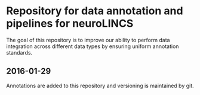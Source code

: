 # Repository for data annotation and pipelines for neuroLINCS

The goal of this repository is to improve our ability to perform data integration across different data types by ensuring uniform annotation standards.

## 2016-01-29 

Annotations are added to this repository and versioning is maintained by git.



